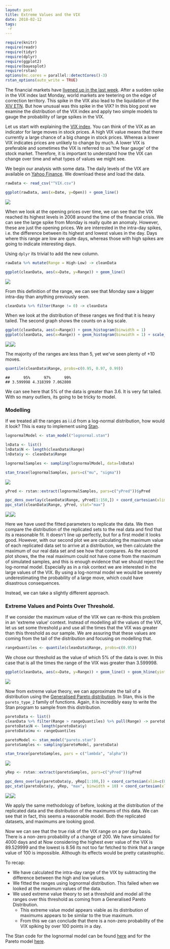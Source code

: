 ```yaml
---
layout: post
title: Extreme Values and the VIX
date: 2018-02-12
tags:
 -r
---
```


``` r
require(knitr)
require(readr)
require(tidyr)
require(dplyr)
require(ggplot2)
require(bayesplot)
require(rstan)
options(mc.cores = parallel::detectCores()-3)
rstan_options(auto_write = TRUE)
```

The financial markets have [livened up in the last week](https://www.bloomberg.com/news/articles/2018-02-09/a-conundrum-for-hedgers-now-that-you-need-it-the-vix-is-at-32). After a sudden spike in the VIX index last Monday, world markets are teetering on the edge of correction territory. This spike in the VIX also lead to the liquidation of the [XIV ETN](https://www.bloomberg.com/news/articles/2018-02-06/credit-suisse-is-said-to-consider-redemption-of-volatility-note). But how unusual was this spike in the VIX? In this blog post we examine the distribution of the VIX index and apply two simple models to gauge the probability of large spikes in the VIX.

Let us start with explaining the [VIX index](https://en.wikipedia.org/wiki/VIX). You can think of the VIX as an indicator for large moves in stock prices. A high VIX value means that there currently a large chance of a big change in stock prices. Whereas a lower VIX indicates prices are unlikely to change by much. A lower VIX is preferable and sometimes the VIX is referred to as 'the fear gauge' of the stock market. Therefore, it is important to understand how the VIX can change over time and what types of values we might see.

We begin our analysis with some data. The daily levels of the VIX are available on [Yahoo Finance](https://finance.yahoo.com/quote/%5EVIX?p=%5EVIX). We download these and load the data.

``` r
rawData <- read_csv("^VIX.csv")
```
``` r
ggplot(rawData, aes(x=Date, y=Open)) + geom_line()
```

![](/assets/Vix_Extreme_Values_files/figure-markdown_github/unnamed-chunk-2-1.png)

When we look at the opening prices over time, we can see that the VIX reached its highest levels in 2008 around the time of the financial crisis. We can see the large spike from Monday is really quite an anomaly. However, these are just the opening prices. We are interested in the intra-day spikes, i.e. the difference between its highest and lowest values in the day. Days where this range are low are quite days, whereas those with high spikes are going to indicate interesting days.

Using `dplyr` its trivial to add the new column.

``` r
rawData %>% mutate(Range = High-Low) -> cleanData
```

``` r
ggplot(cleanData, aes(x=Date, y=Range)) + geom_line()
```

![](/assets/Vix_Extreme_Values_files/figure-markdown_github/unnamed-chunk-4-1.png)

From this definition of the range, we can see that Monday saw a bigger intra-day than anything previously seen.

``` r
cleanData %>% filter(Range != 0) -> cleanData
```

When we look at the distribution of these ranges we find that it is
heavy tailed. The second graph shows the counts on a log scale. 

``` r
ggplot(cleanData, aes(x=Range)) + geom_histogram(binwidth = 1)
ggplot(cleanData, aes(x=Range)) + geom_histogram(binwidth = 1) + scale_y_log10()
```

![](/assets/Vix_Extreme_Values_files/figure-markdown_github/unnamed-chunk-6-1.png)![](/assets/Vix_Extreme_Values_files/figure-markdown_github/unnamed-chunk-6-2.png)

The majority of the ranges are less than 5, yet we've seen plenty of +10 moves.

``` r
quantile(cleanData$Range, probs=c(0.95, 0.97, 0.99))
```

    ##      95%      97%      99% 
    ## 3.599998 4.318399 7.062800

We can see here that 5% of the data is greater than 3.6. It is very fat tailed. With so many outliers, its going to be tricky to model.

### Modelling

If we treated all the ranges as i.i.d from a log-normal distribution,
how would it look? This is easy to implement using [Stan](http://mc-stan.org/).

``` r
lognormalModel <- stan_model("lognormal.stan")

lnData <- list()
lnData$N <- length(cleanData$Range)
lnData$y <- cleanData$Range

lognormalSamples <- sampling(lognormalModel, data=lnData)
```

``` r
stan_trace(lognormalSamples, pars=c("mu", "sigma"))
```

![](/assets/Vix_Extreme_Values_files/figure-markdown_github/unnamed-chunk-9-1.png)

``` r
yPred <- rstan::extract(lognormalSamples, pars=c("yPred"))$yPred
```

``` r
ppc_dens_overlay(cleanData$Range, yPred[1:150,]) + coord_cartesian(xlim=c(0,10))
ppc_stat(cleanData$Range, yPred, stat="max")
```


![](/assets/Vix_Extreme_Values_files/figure-markdown_github/unnamed-chunk-10-1.png)![](/assets/Vix_Extreme_Values_files/figure-markdown_github/unnamed-chunk-10-2.png)

Here we have used the fitted parameters to replicate the data. We then compare the distribution of the replicated sets to the real data and find that its a reasonable fit. It doesn't line up perfectly, but for a first model it looks good. However, with our second plot we are calculating the maximum value of each replicated data set to arrive at a distribution, we then calculate the maximum of our real data set and see how that compares. As the second plot shows, the the real maximum could not have come from the maximum of simulated samples, and this is enough evidence that we should reject the log-normal model. Especially as in a risk context we are interested in the large values of the VIX. By using a log-normal model we would be severely underestimating the probability of a large move, which could have disastrous consequences.

Instead, we can take a slightly different approach.

### Extreme Values and Points Over Threshold.

If we consider the maximum value of the VIX we can re-think this problem in an 'extreme value' context. Instead of modelling all the values of the VIX, let us set some threshold *μ* and use all the times that the VIX was greater than this threshold as our sample. We are assuring that these values are coming from the tail of the distribution and focusing on modelling that.

``` r
rangeQuantiles <- quantile(cleanData$Range, probs=c(0.95))
```

We chose our threshold as the value of which 5% of the data is over. In this case that is all the times the range of the VIX was greater than 3.599998.

``` r
ggplot(cleanData, aes(x=Date, y=Range)) + geom_line() + geom_hline(yintercept = rangeQuantiles, colour="red", linetype=4)
```

![](/assets/Vix_Extreme_Values_files/figure-markdown_github/unnamed-chunk-12-1.png)

Now from extreme value theory, we can approximate the tail of a distribution using the [Generalised Pareto distribution](https://en.wikipedia.org/wiki/Generalized_Pareto_distribution). In Stan, this is the `pareto_type_2` family of functions. Again, it is incredibly easy to write the Stan program to sample from this distribution.

``` r
paretoData <- list()
cleanData %>% filter(Range > rangeQuantiles) %>% pull(Range) -> paretoData$y 
paretoData$N <- length(paretoData$y)
paretoData$mu <- rangeQuantiles
```

``` r
paretoModel <- stan_model("pareto.stan")
paretoSamples <- sampling(paretoModel, paretoData)
```

``` r
stan_trace(paretoSamples, pars = c("lambda", "alpha"))
```

![](/assets/Vix_Extreme_Values_files/figure-markdown_github/unnamed-chunk-15-1.png)

``` r
yRep <- rstan::extract(paretoSamples, pars=c("yPred"))$yPred
```

``` r
ppc_dens_overlay(paretoData$y, yRep[1:100,]) + coord_cartesian(xlim=c(0, 50))
ppc_stat(paretoData$y, yRep, "max", binwidth = 10) + coord_cartesian(xlim=c(rangeQuantiles[1], 200))
```

![](/assets/Vix_Extreme_Values_files/figure-markdown_github/unnamed-chunk-16-1.png)![](/assets/Vix_Extreme_Values_files/figure-markdown_github/unnamed-chunk-16-2.png)

We apply the same methodology of before, looking at the distribution of the replicated data and the distribution of the maximums of this data. We can see that in fact, this seems a reasonable model. Both the replicated datasets, and maximums are looking good.

Now we can see that the true risk of the VIX range on a per day basis. There is a non-zero probability of a change of 200. We have simulated for 4000 days and at Now considering the highest ever value of the VIX is 89.529999 and the lowest is 8.56 its not too far fetched to think that a range value of 100 is impossible. Although its effects would be pretty catastrophic.

To recap:

* We have calculated the intra-day range of the VIX by subtracting the
difference between the high and low values.
* We fitted the ranges using lognormal distribution. This failed when
we looked at the maximum values of the data.
* We used extreme value theory to set a threshold and model all the
  ranges over this threshold as coming from a Generalised Pareto
  Distribution.
  * This extreme value model appears viable as its distribution of
  maximums appears to be similar to the true maximum.
  * From this we can conclude that there is a non-zero probability of
    the VIX spiking by over 100 points in a day. 

The Stan code for the lognormal model can be found
[here](/assets/Vix_Extreme_Values_files/lognormal.stan) and for the
Pareto model [here](/assets/Vix_Extreme_Values_files/pareto.stan).
